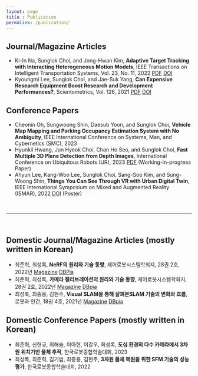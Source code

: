 ```yaml
---
layout: page
title : Publication
permalink: /publication/
---
```


## Journal/Magazine Articles
* Ki-In Na, Sunglok Choi, and Jong-Hwan Kim, **Adaptive Target Tracking with Interacting Heterogeneous Motion Models**, IEEE Transactions on Intelligent Transportation Systems, Vol. 23, No. 11, 2022 [PDF](https://ieeexplore.ieee.org/stamp/stamp.jsp?tp=&arnumber=9837821) [DOI](https://doi.org/10.1109/TITS.2022.3191814)
* Kyoungmi Lee, Sunglok Choi, and Jae-Suk Yang, **Can Expensive Research Equipment Boost Research and Development Performances?**, Scientometrics, Vol. 126, 2021 [PDF](https://link.springer.com/content/pdf/10.1007/s11192-021-04088-6.pdf) [DOI](https://doi.org/10.1007/s11192-021-04088-6)

## Conference Papers
* Cheonin Oh, Sungwoong Shin, Daesub Yoon, and Sunglok Choi, **Vehicle Map Mapping and Parking Occupancy Estimation System with No Ambiguity**, IEEE International Conference on Systems, Man, and Cybernetics (SMC), 2023
* Hyunkil Hwang, Jun Hyeok Choi, Chan Ho Seo, and Sunglok Choi, **Fast Multiple 3D Plane Detection from Depth Images**, International Conference on Ubiquitous Robots (UR), 2023 [PDF](../mint-lab/papers/Hwang23_ur.pdf) (Working-in-progress Paper)
* Ahyun Lee, Kang-Woo Lee, Sunglok Choi, Sang-Soo Kim, and Sung-Woong Shin, **Things You Can See Through VR with Urban Digital Twin**, IEEE International Symposium on Mixed and Augmented Reality (ISMAR), 2022 [DOI](https://doi.org/10.1109/ISMAR-Adjunct57072.2022.00164) (Poster)

<br>

---

<br>

## Domestic Journal/Magazine Articles (mostly written in Korean)
* 최준혁, 최성록, **NeRF의 원리와 기술 동향**, 제어로봇시스템학회지, 28권 2호, 2022년 [Magazine](http://icros.org/publication/sub03_04.asp?sub_param=4) [DBPia](https://www.dbpia.co.kr/journal/articleDetail?nodeId=NODE11178497)
* 최준혁, 최성록, **카메라 캘리브레이션의 원리와 기술 동향**, 제어로봇시스템학회지, 28권 2호, 2022년 [Magazine](http://icros.org/publication/sub03_04.asp?sub_param=4) [DBpia](https://www.dbpia.co.kr/journal/articleDetail?nodeId=NODE11077417)
* 최성록, 최중용, 김현주, **Visual SLAM을 통해 살펴본SLAM 기술의 변화와 흐름**, 로봇과 인간, 18권 4호, 2021년 [Magazine](http://kros.org/journal/journal04_list.asp) [DBpia](https://www.dbpia.co.kr/journal/articleDetail?nodeId=NODE10620198)

## Domestic Conference Papers (mostly written in Korean)
* 최준혁, 신현규, 최해솔, 이아현, 이강우, 최성록, **도심 환경의 다수 카메라에서 3차원 위치기반 물체 추적**, 한국로봇종합학술대회, 2023
* 최성록, 최준혁, 김기범, 최중용, 김현주, **3차원 물체 복원을 위한 SFM 기술의 성능평가**, 한국로봇종합학술대회, 2022
